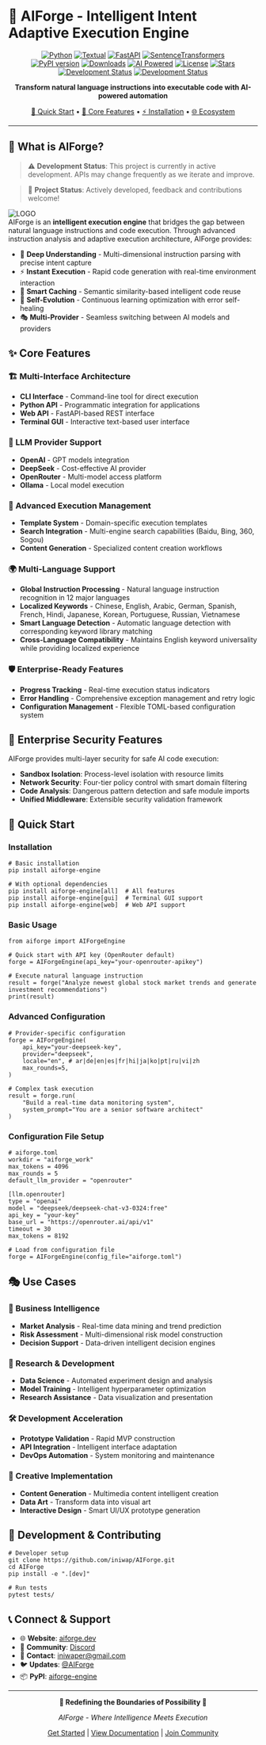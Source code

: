 # 🚀 AIForge - Intelligent Intent Adaptive Execution Engine  
  
<div align="center">  
  
[![Python](https://img.shields.io/badge/python-3.10%2B-blue.svg)](https://www.python.org/) [![Textual](https://img.shields.io/badge/Textual-4.0.0+%20-purple)](https://textual.textualize.io/) [![FastAPI](https://img.shields.io/badge/FastAPI-0.116.1+%20-red)](https://fastapi.tiangolo.com/) [![SentenceTransformers](https://img.shields.io/badge/SentenceTransformers-5.0.0+%20-pink)](https://www.SBERT.net/)  
[![PyPI version](https://badge.fury.io/py/aiforge-engine.svg?v=9)](https://badge.fury.io/py/aiforge-engine) [![Downloads](https://pepy.tech/badge/aiforge-engine?v=9)](https://pepy.tech/project/aiforge-engine) [![AI Powered](https://img.shields.io/badge/AI-Powered-ff69b4.svg)](#) [![License](https://img.shields.io/badge/license-Apache%202.0-yellow)](./LICENSE) [![Stars](https://img.shields.io/github/stars/iniwap/AIForge?style=social)](https://github.com/iniwap/AIForge)  
[![Development Status](https://img.shields.io/badge/status-alpha-orange.svg)](https://github.com/iniwap/AIForge) [![Development Status](https://img.shields.io/badge/development-active-brightgreen.svg)](https://github.com/iniwap/AIForge)  
  
**Transform natural language instructions into executable code with AI-powered automation**  
  
[🚀 Quick Start](#basic-usage) • [🧠 Core Features](#-core-features) • [⚡ Installation](#installation) • [🌐 Ecosystem](#-connect--support)  
  
</div>  
  
---  
  
## 🎯 What is AIForge?  
  
> ⚠️ **Development Status**: This project is currently in active development. APIs may change frequently as we iterate and improve.  

> 🚧 **Project Status**: Actively developed, feedback and contributions welcome!  

  ![LOGO](https://raw.githubusercontent.com/iniwap/AIForge/main/logo.jpg)  
AIForge is an **intelligent execution engine** that bridges the gap between natural language instructions and code execution. Through advanced instruction analysis and adaptive execution architecture, AIForge provides:  
  
- 🧠 **Deep Understanding** - Multi-dimensional instruction parsing with precise intent capture  
- ⚡ **Instant Execution** - Rapid code generation with real-time environment interaction    
- 🔮 **Smart Caching** - Semantic similarity-based intelligent code reuse  
- 🌊 **Self-Evolution** - Continuous learning optimization with error self-healing  
- 🎭 **Multi-Provider** - Seamless switching between AI models and providers  
  
## ✨ Core Features  
  
### 🏗️ Multi-Interface Architecture  
- **CLI Interface** - Command-line tool for direct execution  
- **Python API** - Programmatic integration for applications  
- **Web API** - FastAPI-based REST interface  
- **Terminal GUI** - Interactive text-based user interface  
  
### 🤖 LLM Provider Support  
- **OpenAI** - GPT models integration  
- **DeepSeek** - Cost-effective AI provider  
- **OpenRouter** - Multi-model access platform  
- **Ollama** - Local model execution  
  
### 🔧 Advanced Execution Management  
- **Template System** - Domain-specific execution templates  
- **Search Integration** - Multi-engine search capabilities (Baidu, Bing, 360, Sogou)  
- **Content Generation** - Specialized content creation workflows  

### 🌍 Multi-Language Support  
- **Global Instruction Processing** - Natural language instruction recognition in 12 major languages  
- **Localized Keywords** - Chinese, English, Arabic, German, Spanish, French, Hindi, Japanese, Korean, Portuguese, Russian, Vietnamese  
- **Smart Language Detection** - Automatic language detection with corresponding keyword library matching  
- **Cross-Language Compatibility** - Maintains English keyword universality while providing localized experience

### 🛡️ Enterprise-Ready Features  
- **Progress Tracking** - Real-time execution status indicators  
- **Error Handling** - Comprehensive exception management and retry logic  
- **Configuration Management** - Flexible TOML-based configuration system  

## 🔐 Enterprise Security Features  
AIForge provides multi-layer security for safe AI code execution:  
  
- **Sandbox Isolation**: Process-level isolation with resource limits  
- **Network Security**: Four-tier policy control with smart domain filtering  
- **Code Analysis**: Dangerous pattern detection and safe module imports    
- **Unified Middleware**: Extensible security validation framework

## 🚀 Quick Start  
  
### Installation  
  
    # Basic installation  
    pip install aiforge-engine  
  
    # With optional dependencies  
    pip install aiforge-engine[all]  # All features  
    pip install aiforge-engine[gui]  # Terminal GUI support  
    pip install aiforge-engine[web]  # Web API support  
  
### Basic Usage  
  
    from aiforge import AIForgeEngine  
  
    # Quick start with API key (OpenRouter default)
    forge = AIForgeEngine(api_key="your-openrouter-apikey")  
  
    # Execute natural language instruction  
    result = forge("Analyze newest global stock market trends and generate investment recommendations")  
    print(result)  
  
### Advanced Configuration  
  
    # Provider-specific configuration  
    forge = AIForgeEngine(  
        api_key="your-deepseek-key",  
        provider="deepseek",  
        locale="en", # ar|de|en|es|fr|hi|ja|ko|pt|ru|vi|zh
        max_rounds=5,
    )  
  
    # Complex task execution  
    result = forge.run(  
        "Build a real-time data monitoring system",  
        system_prompt="You are a senior software architect"  
    )  
  
### Configuration File Setup  
  
    # aiforge.toml  
    workdir = "aiforge_work"  
    max_tokens = 4096  
    max_rounds = 5  
    default_llm_provider = "openrouter"  
  
    [llm.openrouter]  
    type = "openai"  
    model = "deepseek/deepseek-chat-v3-0324:free"  
    api_key = "your-key"  
    base_url = "https://openrouter.ai/api/v1"  
    timeout = 30  
    max_tokens = 8192  
  
    # Load from configuration file  
    forge = AIForgeEngine(config_file="aiforge.toml")  
  
## 🎭 Use Cases  
  
### 💼 Business Intelligence  
- **Market Analysis** - Real-time data mining and trend prediction  
- **Risk Assessment** - Multi-dimensional risk model construction  
- **Decision Support** - Data-driven intelligent decision engines  
  
### 🔬 Research & Development  
- **Data Science** - Automated experiment design and analysis  
- **Model Training** - Intelligent hyperparameter optimization  
- **Research Assistance** - Data visualization and presentation  
  
### 🛠️ Development Acceleration  
- **Prototype Validation** - Rapid MVP construction  
- **API Integration** - Intelligent interface adaptation  
- **DevOps Automation** - System monitoring and maintenance  
  
### 🎨 Creative Implementation  
- **Content Generation** - Multimedia content intelligent creation  
- **Data Art** - Transform data into visual art  
- **Interactive Design** - Smart UI/UX prototype generation  
  
## 🤝 Development & Contributing  
  
    # Developer setup  
    git clone https://github.com/iniwap/AIForge.git  
    cd AIForge  
    pip install -e ".[dev]"  
  
    # Run tests  
    pytest tests/  
  
## 📞 Connect & Support  
  
- 🌐 **Website**: [aiforge.dev](https://iniwap.github.io/AIForge)  
- 💬 **Community**: [Discord](https://discord.gg/Vp35uSBsrw)  
- 📧 **Contact**: iniwaper@gmail.com  
- 🐦 **Updates**: [@AIForge](https://twitter.com/iafun_tipixel)  
- 📦 **PyPI**: [aiforge-engine](https://pypi.org/project/aiforge-engine/)  
  
---  
  
<div align="center">  
  
**🌟 Redefining the Boundaries of Possibility 🌟**  
  
*AIForge - Where Intelligence Meets Execution*  
  
[Get Started](https://pypi.org/project/aiforge-engine/) | [View Documentation](https://iniwap.github.io/AIForge) | [Join Community](https://discord.gg/Vp35uSBsrw)  
  
</div>